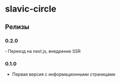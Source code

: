 # slavic-circle

## Релизы

### 0.2.0

‐ Переезд на next.js, внедрение SSR

### 0.1.0

- Первая версия с информационными страницами
